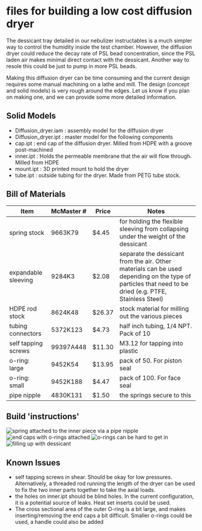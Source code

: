 # files for building a low cost diffusion dryer

The dessicant tray detailed in our nebulizer instructables is a much simpler way to control the humidity inside the test chamber. However, the diffusion dryer could reduce the decay rate of PSL bead concentration, since the PSL laden air makes minimal direct contact with the dessicant. Another way to resole this could be just to pump in more PSL beads.

Making this diffusion dryer can be time consuming and the current design requires some manual machining on a lathe and mill. The design (concept and solid models) is very rough around the edges. Let us know if you plan on making one, and we can provide some more detailed information. 

## Solid Models

* Diffusion_dryer.iam : assembly model for the diffusion dryer
* Diffusion_dryer.ipt : master model for the following components
* cap.ipt : end cap of the diffusion dryer. Milled from HDPE with a groove post-machined
* inner.ipt :  Holds the permeable membrane that the air will flow through. Milled from HDPE 
* mount.ipt : 3D printed mount to hold the dryer
* tube.ipt : outside tubing for the dryer. Made from PETG tube stock.

## Bill of Materials

| Item          | McMaster #   | Price| Notes|
| ------------- |--------------| -----| -----|
| spring stock  | 9663K79      | $4.45| for holding the flexible sleeving from collapsing under the weight of the dessicant|
| expandable sleeving| 	9284K3 | $2.08| separate the dessicant from the air. Other materials can be used depending on the type of particles that need to be dried (e.g. PTFE, Stainless Steel)     |
| HDPE rod stock| 8624K48      |$26.37| stock material for milling out the various pieces |
| tubing connectors|5372K123   |$4.73 | half inch tubing, 1/4 NPT. Pack of 10     |   
| self tapping screws|99397A448|$11.30| M3.12 for tapping into plastic       |
| o-ring: large| 9452K54       |$13.95| pack of 50. For piston seal |
| o-ring: small| 9452K188      |$4.47 | pack of 100. For face seal  |
| pipe nipple  | 4830K131      |$1.50 | the springs secure to this |

## Build 'instructions'

![spring attached to the inner piece via a pipe nipple](images/spring.jpg)
![end caps with o-rings attached](images/end_caps.jpg)
![o-rings can be hard to get in](images/lube.jpg)
![filling up with dessicant](images/half_full.jpg)


## Known Issues

* self tapping screws in shear. Should be okay for low pressures. Alternatively, a threaded rod running the length of the dryer can be used to fix the two inner parts together to take the axial loads. 
* the holes on inner.ipt should be blind holes. In the current configuration, it is a potential source of leaks. Heat set inserts could be used.
* The cross sectional area of the outer O-ring is a bit large, and makes inserting/removing the end caps a bit difficult. Smaller o-rings could be used, a handle could also be added

